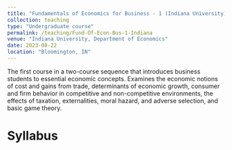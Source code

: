 ```yaml
---
title: "Fundamentals of Economics for Business - 1 (Indiana University)"
collection: teaching
type: "Undergraduate course"
permalink: /teaching/Fund-Of-Econ-Bus-1-Indiana
venue: "Indiana University, Department of Economics"
date: 2023-08-22
location: "Bloomington, IN"
---
```


The first course in a two-course sequence that introduces business students to essential economic concepts. Examines the economic notions of cost and gains from trade, determinants of economic growth, consumer and firm behavior in competitive and non-competitive environments, the effects of taxation, externalities, moral hazard, and adverse selection, and basic game theory.

Syllabus
======


